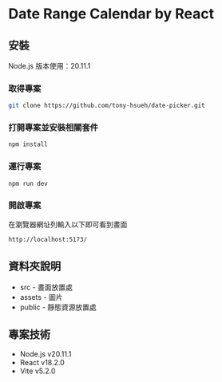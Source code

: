# Date Range Calendar by React

## 安裝

Node.js 版本使用：20.11.1

### 取得專案

```bash
git clone https://github.com/tony-hsueh/date-picker.git
```

### 打開專案並安裝相關套件

```bash
npm install
```

### 運行專案

```bash
npm run dev
```

### 開啟專案

在瀏覽器網址列輸入以下即可看到畫面

```bash
http://localhost:5173/
```
## 資料夾說明

- src - 畫面放置處
 - assets - 圖片
- public - 靜態資源放置處

## 專案技術

- Node.js v20.11.1
- React v18.2.0
- Vite v5.2.0
